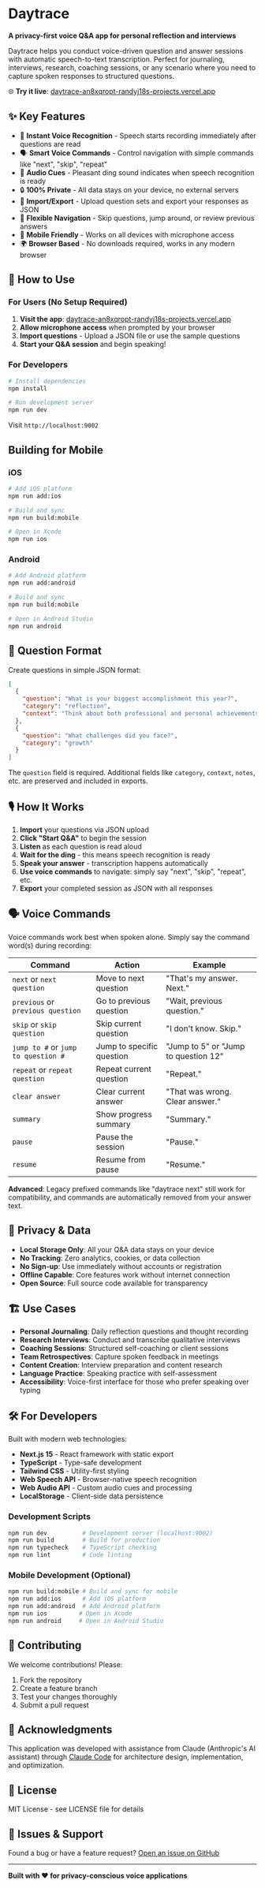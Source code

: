# Daytrace

**A privacy-first voice Q&A app for personal reflection and interviews**

Daytrace helps you conduct voice-driven question and answer sessions with automatic speech-to-text transcription. Perfect for journaling, interviews, research, coaching sessions, or any scenario where you need to capture spoken responses to structured questions.

🌐 **Try it live**: [daytrace-an8xqropt-randyj18s-projects.vercel.app](https://daytrace-an8xqropt-randyj18s-projects.vercel.app)

## ✨ Key Features

- 🎤 **Instant Voice Recognition** - Speech starts recording immediately after questions are read
- 🗣️ **Smart Voice Commands** - Control navigation with simple commands like "next", "skip", "repeat"
- 🔔 **Audio Cues** - Pleasant ding sound indicates when speech recognition is ready
- 🔒 **100% Private** - All data stays on your device, no external servers
- 💾 **Import/Export** - Upload question sets and export your responses as JSON
- 🎯 **Flexible Navigation** - Skip questions, jump around, or review previous answers
- 📱 **Mobile Friendly** - Works on all devices with microphone access
- 🌍 **Browser Based** - No downloads required, works in any modern browser

## 🚀 How to Use

### For Users (No Setup Required)

1. **Visit the app**: [daytrace-an8xqropt-randyj18s-projects.vercel.app](https://daytrace-an8xqropt-randyj18s-projects.vercel.app)
2. **Allow microphone access** when prompted by your browser
3. **Import questions** - Upload a JSON file or use the sample questions
4. **Start your Q&A session** and begin speaking!

### For Developers

```bash
# Install dependencies
npm install

# Run development server
npm run dev
```

Visit `http://localhost:9002`

## Building for Mobile

### iOS

```bash
# Add iOS platform
npm run add:ios

# Build and sync
npm run build:mobile

# Open in Xcode
npm run ios
```

### Android

```bash
# Add Android platform  
npm run add:android

# Build and sync
npm run build:mobile

# Open in Android Studio
npm run android
```

## 📝 Question Format

Create questions in simple JSON format:

```json
[
  { 
    "question": "What is your biggest accomplishment this year?",
    "category": "reflection",
    "context": "Think about both professional and personal achievements"
  },
  { 
    "question": "What challenges did you face?",
    "category": "growth"
  }
]
```

The `question` field is required. Additional fields like `category`, `context`, `notes`, etc. are preserved and included in exports.

## 🎙️ How It Works

1. **Import** your questions via JSON upload
2. **Click "Start Q&A"** to begin the session
3. **Listen** as each question is read aloud
4. **Wait for the ding** - this means speech recognition is ready
5. **Speak your answer** - transcription happens automatically
6. **Use voice commands** to navigate: simply say "next", "skip", "repeat", etc.
7. **Export** your completed session as JSON with all responses

## 🗣️ Voice Commands

Voice commands work best when spoken alone. Simply say the command word(s) during recording:

| Command | Action | Example |
|---------|--------|---------|
| `next` or `next question` | Move to next question | "That's my answer. Next." |
| `previous` or `previous question` | Go to previous question | "Wait, previous question." |
| `skip` or `skip question` | Skip current question | "I don't know. Skip." |
| `jump to #` or `jump to question #` | Jump to specific question | "Jump to 5" or "Jump to question 12" |
| `repeat` or `repeat question` | Repeat current question | "Repeat." |
| `clear answer` | Clear current answer | "That was wrong. Clear answer." |
| `summary` | Show progress summary | "Summary." |
| `pause` | Pause the session | "Pause." |
| `resume` | Resume from pause | "Resume." |

**Advanced**: Legacy prefixed commands like "daytrace next" still work for compatibility, and commands are automatically removed from your answer text.

## 🔧 Privacy & Data

- **Local Storage Only**: All your Q&A data stays on your device
- **No Tracking**: Zero analytics, cookies, or data collection
- **No Sign-up**: Use immediately without accounts or registration
- **Offline Capable**: Core features work without internet connection
- **Open Source**: Full source code available for transparency

## 🏗️ Use Cases

- **Personal Journaling**: Daily reflection questions and thought recording
- **Research Interviews**: Conduct and transcribe qualitative interviews
- **Coaching Sessions**: Structured self-coaching or client sessions  
- **Team Retrospectives**: Capture spoken feedback in meetings
- **Content Creation**: Interview preparation and content research
- **Language Practice**: Speaking practice with self-assessment
- **Accessibility**: Voice-first interface for those who prefer speaking over typing

## 🛠️ For Developers

Built with modern web technologies:

- **Next.js 15** - React framework with static export
- **TypeScript** - Type-safe development
- **Tailwind CSS** - Utility-first styling
- **Web Speech API** - Browser-native speech recognition
- **Web Audio API** - Custom audio cues and processing
- **LocalStorage** - Client-side data persistence

### Development Scripts

```bash
npm run dev          # Development server (localhost:9002)
npm run build        # Build for production
npm run typecheck    # TypeScript checking
npm run lint         # Code linting
```

### Mobile Development (Optional)

```bash
npm run build:mobile # Build and sync for mobile
npm run add:ios      # Add iOS platform
npm run add:android  # Add Android platform
npm run ios         # Open in Xcode
npm run android     # Open in Android Studio
```

## 🤝 Contributing

We welcome contributions! Please:

1. Fork the repository
2. Create a feature branch
3. Test your changes thoroughly
4. Submit a pull request

## 🙏 Acknowledgments

This application was developed with assistance from Claude (Anthropic's AI assistant) through [Claude Code](https://claude.ai/code) for architecture design, implementation, and optimization.

## 📄 License

MIT License - see LICENSE file for details

## 🐛 Issues & Support

Found a bug or have a feature request? 
[Open an issue on GitHub](https://github.com/randyj18/daytrace/issues)

---

**Built with ❤️ for privacy-conscious voice applications**